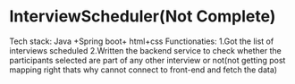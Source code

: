 # InterviewScheduler(Not Complete)

Tech stack: Java +Spring boot+ html+css
Functionaties:
1.Got the list of interviews scheduled
2.Written the backend service to check whether the participants selected are part of any other interview or not(not getting post mapping right thats why cannot connect to front-end and fetch the data)
